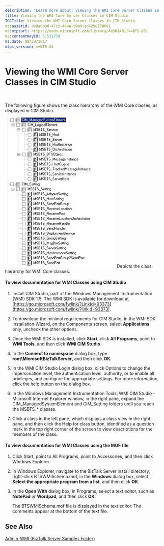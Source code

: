 ```yaml
---
description: "Learn more about: Viewing the WMI Core Server Classes in CIM Studio"
title: Viewing the WMI Core Server Classes in CIM Studio
TOCTitle: Viewing the WMI Core Server Classes in CIM Studio
ms:assetid: da9a0b3d-47c5-404a-b9a9-ed4298178001
ms:mtpsurl: https://msdn.microsoft.com/library/Aa561401(v=BTS.80)
ms:contentKeyID: 51531758
ms.date: 08/30/2017
mtps_version: v=BTS.80
---
```


# Viewing the WMI Core Server Classes in CIM Studio

 

The following figure shows the class hierarchy of the WMI Core classes, as displayed in CIM Studio.

![](images/Aa561401.2443b144-083c-413e-8878-4d1fe1cf8aee(BTS.80).jpeg)
Depicts the class hierarchy for WMI Core classes.

#### To view documentation for WMI Classes using CIM Studio

1.  Install CIM Studio, part of the Windows Management Instrumentation (WMI) SDK 1.5. The WMI SDK is available for download at [https://go.microsoft.com/fwlink/?LinkId=93373](https://go.microsoft.com/fwlink/?linkid=93373).

2.  To download the minimal requirements for CIM Studio, in the WMI SDK Installation Wizard, on the Components screen, select **Applications** only, uncheck the other options.

3.  Once the WMI SDK is installed, click **Start**, click **All Programs**, point to **WMI Tools**, and then click **WMI CIM Studio**.

4.  In the **Connect to namespace** dialog box, type **root\\MicrosoftBizTalkServer**, and then click **OK**.

5.  In the WMI CIM Studio Login dialog box, click Options to change the impersonation level, the authentication level, authority, or to enable all privileges, and configure the appropriate settings. For more information, click the help button on the dialog box.

6.  In the Windows Management Instrumentation Tools: WMI CIM Studio - Microsoft Internet Explorer window, in the right pane, expand the CIM\_ManagedSystemElement and CIM\_Setting folders until you reach the MSBTS\_\* classes.

7.  Click a class in the left pane, which displays a class view in the right pane, and then click the Help for class button, identified as a question mark in the top right corner of the screen to view descriptions for the members of the class.

#### To view documentation for WMI Classes using the MOF file

1.  Click Start, point to All Programs, point to Accessories, and then click Windows Explorer.

2.  In Windows Explorer, navigate to the BizTalk Server install directory, right-click BTSWMISchema.mof, in the **Windows** dialog box, select **Select the appropriate program from a list**, and then click **OK**.

3.  In the **Open With** dialog box, in Programs, select a text editor, such as **NotePad** or **Wordpad**, and then click **OK**.

    The BTSWMISchema.mof file is displayed in the text editor. The comments appear at the bottom of the text file.

## See Also

[Admin-WMI (BizTalk Server Samples Folder)](https://msdn.microsoft.com/library/aa559638\(v=bts.80\))
